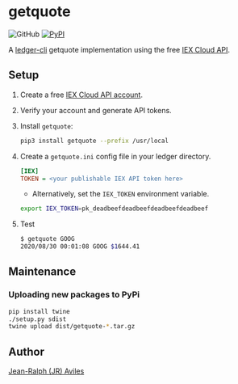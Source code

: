 # getquote

![GitHub](https://img.shields.io/github/license/jeanralphaviles/getquote)
[![PyPI](https://img.shields.io/pypi/v/getquote)](https://pypi.org/project/getquote/)

A [ledger-cli](https://www.ledger-cli.org) getquote implementation using the
free [IEX Cloud API](https://iexcloud.io/).

## Setup

1. Create a free [IEX Cloud API account](https://iexcloud.io/).
1. Verify your account and generate API tokens.
1. Install `getquote`:

    ```bash
    pip3 install getquote --prefix /usr/local
    ```

1. Create a `getquote.ini` config file in your ledger directory.

    ```ini
    [IEX]
    TOKEN = <your publishable IEX API token here>
    ```

    * Alternatively, set the `IEX_TOKEN` environment variable.

    ```bash
    export IEX_TOKEN=pk_deadbeefdeadbeefdeadbeefdeadbeef
    ```

1. Test

    ```bash
    $ getquote GOOG
    2020/08/30 00:01:08 GOOG $1644.41
    ```

## Maintenance

### Uploading new packages to PyPi

```bash
pip install twine
./setup.py sdist
twine upload dist/getquote-*.tar.gz
```

## Author

[Jean-Ralph (JR) Aviles](https://jr.expert)
